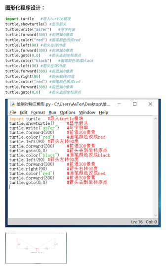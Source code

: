### 图形化程序设计：

```python
import turtle	#导入turtle模块
turtle.showturtle()	#显示箭头
turtle.write("as7er")	#写字符串
turtle.forward(300)	#前进300像素
turtle.color("red")	#画笔颜色改成red
turtle.left(90)	#箭头左转90度
turtle.forward(300)	#前进300像素
turtle.goto(0,0)	#箭头去到坐标原点
turtle.color("black")	#画笔颜色改成black
turtle.left(90)	#箭头左转90度
turtle.forward(300)	#前进300像素
turtle.right(90)	#箭头右转90度
turtle.color("red")	#画笔颜色改成red
turtle.forward(300)	#前进300像素
turtle.goto(0,0)	#箭头去到坐标原点

```

![](https://github.com/as7er/Python-Study-Notes/blob/49acc7b3066f81967aa559f1f972bcd990e5f19c/images/%E7%BB%98%E5%88%B6%E5%AF%B9%E7%A7%B0%E4%B8%89%E8%A7%92%E5%BD%A2%EF%BC%88IDLE%EF%BC%89.png)

<img src=images/绘制对称三角形（模块）.png width=200 height=100 />
